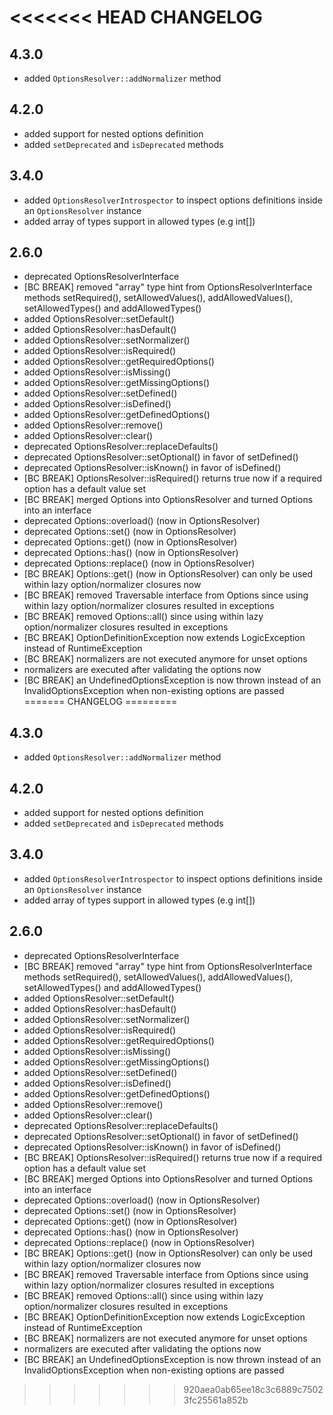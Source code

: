 <<<<<<< HEAD
CHANGELOG
=========

4.3.0
-----

 * added `OptionsResolver::addNormalizer` method

4.2.0
-----

 * added support for nested options definition
 * added `setDeprecated` and `isDeprecated` methods

3.4.0
-----

 * added `OptionsResolverIntrospector` to inspect options definitions inside an `OptionsResolver` instance
 * added array of types support in allowed types (e.g int[])

2.6.0
-----

 * deprecated OptionsResolverInterface
 * [BC BREAK] removed "array" type hint from OptionsResolverInterface methods
   setRequired(), setAllowedValues(), addAllowedValues(), setAllowedTypes() and
   addAllowedTypes()
 * added OptionsResolver::setDefault()
 * added OptionsResolver::hasDefault()
 * added OptionsResolver::setNormalizer()
 * added OptionsResolver::isRequired()
 * added OptionsResolver::getRequiredOptions()
 * added OptionsResolver::isMissing()
 * added OptionsResolver::getMissingOptions()
 * added OptionsResolver::setDefined()
 * added OptionsResolver::isDefined()
 * added OptionsResolver::getDefinedOptions()
 * added OptionsResolver::remove()
 * added OptionsResolver::clear()
 * deprecated OptionsResolver::replaceDefaults()
 * deprecated OptionsResolver::setOptional() in favor of setDefined()
 * deprecated OptionsResolver::isKnown() in favor of isDefined()
 * [BC BREAK] OptionsResolver::isRequired() returns true now if a required
   option has a default value set
 * [BC BREAK] merged Options into OptionsResolver and turned Options into an
   interface
 * deprecated Options::overload() (now in OptionsResolver)
 * deprecated Options::set() (now in OptionsResolver)
 * deprecated Options::get() (now in OptionsResolver)
 * deprecated Options::has() (now in OptionsResolver)
 * deprecated Options::replace() (now in OptionsResolver)
 * [BC BREAK] Options::get() (now in OptionsResolver) can only be used within
   lazy option/normalizer closures now
 * [BC BREAK] removed Traversable interface from Options since using within
   lazy option/normalizer closures resulted in exceptions
 * [BC BREAK] removed Options::all() since using within lazy option/normalizer
   closures resulted in exceptions
 * [BC BREAK] OptionDefinitionException now extends LogicException instead of
   RuntimeException
 * [BC BREAK] normalizers are not executed anymore for unset options
 * normalizers are executed after validating the options now
 * [BC BREAK] an UndefinedOptionsException is now thrown instead of an
   InvalidOptionsException when non-existing options are passed
=======
CHANGELOG
=========

4.3.0
-----

 * added `OptionsResolver::addNormalizer` method

4.2.0
-----

 * added support for nested options definition
 * added `setDeprecated` and `isDeprecated` methods

3.4.0
-----

 * added `OptionsResolverIntrospector` to inspect options definitions inside an `OptionsResolver` instance
 * added array of types support in allowed types (e.g int[])

2.6.0
-----

 * deprecated OptionsResolverInterface
 * [BC BREAK] removed "array" type hint from OptionsResolverInterface methods
   setRequired(), setAllowedValues(), addAllowedValues(), setAllowedTypes() and
   addAllowedTypes()
 * added OptionsResolver::setDefault()
 * added OptionsResolver::hasDefault()
 * added OptionsResolver::setNormalizer()
 * added OptionsResolver::isRequired()
 * added OptionsResolver::getRequiredOptions()
 * added OptionsResolver::isMissing()
 * added OptionsResolver::getMissingOptions()
 * added OptionsResolver::setDefined()
 * added OptionsResolver::isDefined()
 * added OptionsResolver::getDefinedOptions()
 * added OptionsResolver::remove()
 * added OptionsResolver::clear()
 * deprecated OptionsResolver::replaceDefaults()
 * deprecated OptionsResolver::setOptional() in favor of setDefined()
 * deprecated OptionsResolver::isKnown() in favor of isDefined()
 * [BC BREAK] OptionsResolver::isRequired() returns true now if a required
   option has a default value set
 * [BC BREAK] merged Options into OptionsResolver and turned Options into an
   interface
 * deprecated Options::overload() (now in OptionsResolver)
 * deprecated Options::set() (now in OptionsResolver)
 * deprecated Options::get() (now in OptionsResolver)
 * deprecated Options::has() (now in OptionsResolver)
 * deprecated Options::replace() (now in OptionsResolver)
 * [BC BREAK] Options::get() (now in OptionsResolver) can only be used within
   lazy option/normalizer closures now
 * [BC BREAK] removed Traversable interface from Options since using within
   lazy option/normalizer closures resulted in exceptions
 * [BC BREAK] removed Options::all() since using within lazy option/normalizer
   closures resulted in exceptions
 * [BC BREAK] OptionDefinitionException now extends LogicException instead of
   RuntimeException
 * [BC BREAK] normalizers are not executed anymore for unset options
 * normalizers are executed after validating the options now
 * [BC BREAK] an UndefinedOptionsException is now thrown instead of an
   InvalidOptionsException when non-existing options are passed
>>>>>>> 920aea0ab65ee18c3c6889c75023fc25561a852b
